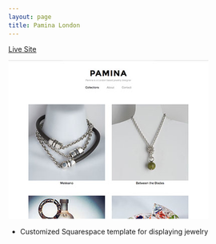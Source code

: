 ```yaml
---
layout: page
title: Pamina London
---
```


<a href="http://www.paminalondon.com" title="Pamina" rel="external">Live Site</a>

<div class="image-wrap">
	<a href="http://www.paminalondon.com" title="Pamina" rel="external">
		<img src="/images/pamina-preview.jpg" title="Pamina Preview" alt="Pamina Preview">
	</a>
</div>

* Customized Squarespace template for displaying jewelry
